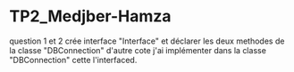 # TP2_Medjber-Hamza
question 1 et 2 
crée interface "Interface" et déclarer les deux methodes de la classe "DBConnection"
d'autre cote j'ai implémenter dans la classe "DBConnection" cette l'interfaced.
